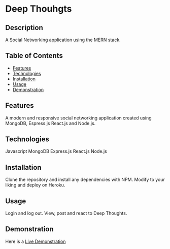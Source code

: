 # Deep Thouhgts

## Description
A Social Networking application using the MERN stack.

## Table of Contents
* [Features](#features)
* [Technologies](#technologies)
* [Installation](#installation)
* [Usage](#usage)
* [Demonstration](#demonstration)

## Features
A modern and responsive social networking application created using MongoDB, Espress.js React.js and Node.js.

## Technologies
Javascript
MongoDB
Express.js
React.js
Node.js

## Installation
Clone the repository and install any dependencies with NPM. Modify to your liking and deploy on Heroku.

## Usage
Login and log out.
View, post and react to Deep Thoughts.

## Demonstration
Here is a [Live Demonstration](https://)
